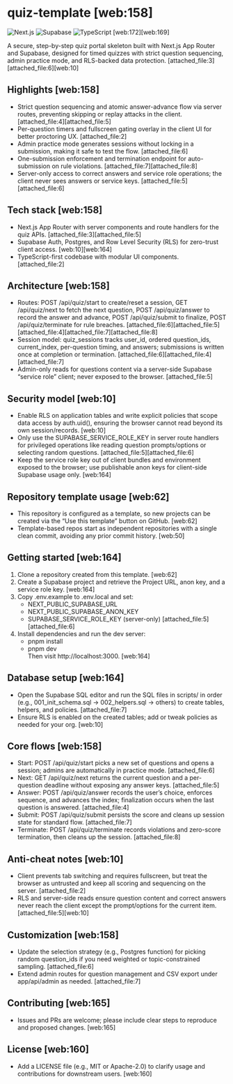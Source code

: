 # quiz-template [web:158]

![Next.js](https://img.shields.io/badge/Next.js-14+-black?style=for-the-badge&logo=nextdotjs) ![Supabase](https://img.shields.io/badge/Supabase-Postgres-green?style=for-the-badge&logo=supabase) ![TypeScript](https://img.shields.io/badge/TypeScript-5+-blue?style=for-the-badge&logo=typescript) [web:172][web:169]

A secure, step-by-step quiz portal skeleton built with Next.js App Router and Supabase, designed for timed quizzes with strict question sequencing, admin practice mode, and RLS-backed data protection. [attached_file:3][attached_file:6][web:10]

## Highlights [web:158]
- Strict question sequencing and atomic answer-advance flow via server routes, preventing skipping or replay attacks in the client. [attached_file:4][attached_file:5]
- Per-question timers and fullscreen gating overlay in the client UI for better proctoring UX. [attached_file:2]
- Admin practice mode generates sessions without locking in a submission, making it safe to test the flow. [attached_file:6]
- One-submission enforcement and termination endpoint for auto-submission on rule violations. [attached_file:7][attached_file:8]
- Server-only access to correct answers and service role operations; the client never sees answers or service keys. [attached_file:5][attached_file:6]

## Tech stack [web:158]
- Next.js App Router with server components and route handlers for the quiz APIs. [attached_file:3][attached_file:5]
- Supabase Auth, Postgres, and Row Level Security (RLS) for zero-trust client access. [web:10][web:164]
- TypeScript-first codebase with modular UI components. [attached_file:2]

## Architecture [web:158]
- Routes: POST /api/quiz/start to create/reset a session, GET /api/quiz/next to fetch the next question, POST /api/quiz/answer to record the answer and advance, POST /api/quiz/submit to finalize, POST /api/quiz/terminate for rule breaches. [attached_file:6][attached_file:5][attached_file:4][attached_file:7][attached_file:8]
- Session model: quiz_sessions tracks user_id, ordered question_ids, current_index, per-question timing, and answers; submissions is written once at completion or termination. [attached_file:6][attached_file:4][attached_file:7]
- Admin-only reads for questions content via a server-side Supabase “service role” client; never exposed to the browser. [attached_file:5]

## Security model [web:10]
- Enable RLS on application tables and write explicit policies that scope data access by auth.uid(), ensuring the browser cannot read beyond its own session/records. [web:10]
- Only use the SUPABASE_SERVICE_ROLE_KEY in server route handlers for privileged operations like reading question prompts/options or selecting random questions. [attached_file:5][attached_file:6]
- Keep the service role key out of client bundles and environment exposed to the browser; use publishable anon keys for client-side Supabase usage only. [web:164]

## Repository template usage [web:62]
- This repository is configured as a template, so new projects can be created via the “Use this template” button on GitHub. [web:62]
- Template-based repos start as independent repositories with a single clean commit, avoiding any prior commit history. [web:50]

## Getting started [web:164]
1) Clone a repository created from this template. [web:62]  
2) Create a Supabase project and retrieve the Project URL, anon key, and a service role key. [web:164]  
3) Copy .env.example to .env.local and set:  
   - NEXT_PUBLIC_SUPABASE_URL  
   - NEXT_PUBLIC_SUPABASE_ANON_KEY  
   - SUPABASE_SERVICE_ROLE_KEY (server-only) [attached_file:5][attached_file:6]  
4) Install dependencies and run the dev server:  
   - pnpm install  
   - pnpm dev  
   Then visit http://localhost:3000. [web:164]

## Database setup [web:164]
- Open the Supabase SQL editor and run the SQL files in scripts/ in order (e.g., 001_init_schema.sql → 002_helpers.sql → others) to create tables, helpers, and policies. [attached_file:7]
- Ensure RLS is enabled on the created tables; add or tweak policies as needed for your org. [web:10]

## Core flows [web:158]
- Start: POST /api/quiz/start picks a new set of questions and opens a session; admins are automatically in practice mode. [attached_file:6]
- Next: GET /api/quiz/next returns the current question and a per-question deadline without exposing any answer keys. [attached_file:5]
- Answer: POST /api/quiz/answer records the user’s choice, enforces sequence, and advances the index; finalization occurs when the last question is answered. [attached_file:4]
- Submit: POST /api/quiz/submit persists the score and cleans up session state for standard flow. [attached_file:7]
- Terminate: POST /api/quiz/terminate records violations and zero-score termination, then cleans up the session. [attached_file:8]

## Anti-cheat notes [web:10]
- Client prevents tab switching and requires fullscreen, but treat the browser as untrusted and keep all scoring and sequencing on the server. [attached_file:2]
- RLS and server-side reads ensure question content and correct answers never reach the client except the prompt/options for the current item. [attached_file:5][web:10]

## Customization [web:158]
- Update the selection strategy (e.g., Postgres function) for picking random question_ids if you need weighted or topic-constrained sampling. [attached_file:6]
- Extend admin routes for question management and CSV export under app/api/admin as needed. [attached_file:7]

## Contributing [web:165]
- Issues and PRs are welcome; please include clear steps to reproduce and proposed changes. [web:165]

## License [web:160]
- Add a LICENSE file (e.g., MIT or Apache-2.0) to clarify usage and contributions for downstream users. [web:160]
